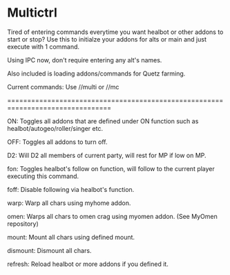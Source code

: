 # Multictrl
 
Tired of entering commands everytime you want healbot or other addons to start or stop?  Use this to initialze your addons for alts or main and just execute with 1 command.

Using IPC now, don't require entering any alt's names.

Also included is loading addons/commands for Quetz farming.

Current commands:  Use //multi or //mc

================================================================================

ON:  Toggles all addons that are defined under ON function such as healbot/autogeo/roller/singer etc.

OFF:  Toggles all addons to turn off.

D2:  Will D2 all members of current party, will rest for MP if low on MP.

fon:  Toggles healbot's follow on function, will follow to the current player executing this command.

foff:  Disable following via healbot's function.

warp:  Warp all chars using myhome addon.

omen:  Warps all chars to omen crag using myomen addon. (See MyOmen repository)

mount:  Mount all chars using defined mount.

dismount:  Dismount all chars.

refresh:  Reload healbot or more addons if you defined it.
